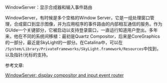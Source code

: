WindowServer：显示合成器和输入事件路由

WindowServer，有时候是多个空格的Window Server，它是一组处理窗口管理，合成窗口到显示图像，并为应用程序的事件路由的内部相互通信的服务。作为GUIde一个关键部分，它被启动以支持登录窗口，一直运行知道用户登出。多年来，他在不同的系统间移植：最初是Quartz Compositor，后来是CoreGraphics的一部分，最近是SkyLight的一部分。在Catalina中，可以在` /System/Library/PrivateFrameworks/SkyLight.framework/Resources`中找到，以及指针/光标的支持。




参考文章:

[WindowServer: display compositor and input event router](https://eclecticlight.co/2020/06/08/windowserver-display-compositor-and-input-event-router/)